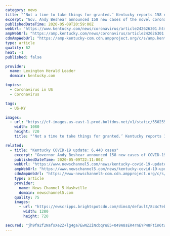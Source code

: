 ```yaml
---
category: news
title: "‘Not a time to take things for granted.’ Kentucky reports 158 new COVID-19 cases, 6 more deaths."
excerpt: "Gov. Andy Beshear announced 158 new cases of the novel coronavirus in Kentucky on Saturday, bringing the total up to at least 6,440 as the state readies for its gradual reopening on Monday."
publishedDateTime: 2020-05-09T20:59:00Z
webUrl: "https://www.kentucky.com/news/coronavirus/article242626301.html"
ampWebUrl: "https://amp.kentucky.com/news/coronavirus/article242626301.html"
cdnAmpWebUrl: "https://amp-kentucky-com.cdn.ampproject.org/c/s/amp.kentucky.com/news/coronavirus/article242626301.html"
type: article
quality: 62
heat: -1
published: false

provider:
  name: Lexington Herald Leader
  domain: kentucky.com

topics:
  - Coronavirus in US
  - Coronavirus

tags:
  - US-KY

images:
  - url: "https://cf-images.us-east-1.prod.boltdns.net/v1/static/5502557044001/10ecfd81-349e-455e-b12c-96a99188f1c5/0f6b3043-464d-4dfe-8e4b-919b80e7234e/1280x720/match/image.jpg"
    width: 1080
    height: 720
    title: "‘Not a time to take things for granted.’ Kentucky reports 158 new COVID-19 cases, 6 more deaths."

related:
  - title: "Kentucky COVID-19 update: 6,440 cases"
    excerpt: "Governor Andy Beshear announced 158 new cases of COVID-19 in Kentucky during his daily briefing Saturday. This brings the state's total to 6,440 cases. He also announced 6 new deaths, for a total 304."
    publishedDateTime: 2020-05-09T22:11:00Z
    webUrl: "https://www.newschannel5.com/news/kentucky-covid-19-update-6-440-cases"
    ampWebUrl: "https://www.newschannel5.com/news/kentucky-covid-19-update-6-440-cases?_amp=true"
    cdnAmpWebUrl: "https://www-newschannel5-com.cdn.ampproject.org/c/s/www.newschannel5.com/news/kentucky-covid-19-update-6-440-cases?_amp=true"
    type: article
    provider:
      name: News Channel 5 Nashville
      domain: newschannel5.com
    quality: 75
    images:
      - url: "https://ewscripps.brightspotcdn.com/dims4/default/8c4c7eb/2147483647/strip/true/crop/1160x653+0+39/resize/1280x720!/quality/90/?url=https%3A%2F%2Fewscripps.brightspotcdn.com%2F37%2Ff3%2F71fda07b46198046ca5a478fded6%2Fbeshear5-9.PNG"
        width: 1280
        height: 720

secured: "jh9f92f2NafsXe2Z+lg4ga7EwNZZiNcbqruE5+O49A8sER4rnEYP48Ftin6tw18UYlN4v5dd4Wc7k804mUiiaXq8Im23pQ4l2qJ2wsfDbQFRJK1fBjtK6bRw7piPvJtpblZr3Ns53HLr6KYetMtqFTglVk6pzkkfLo0uRq5GZIxbbs5f0jR+1v44HOC2XGqy7wzwDM0O2FE2/AonSn0Y9XoBmfarFn/JB0xUndoCyK5VD8Yltku40XsHDTi0mMEqcjoJv1/ZgSG+CKzp6ZSEllXpyAexhpndIRxOpXWjqGH6VqwL55VKoDa5Rbd5wNyb;sfzXyTx0DLOMSYRAifmI0g=="
---
```


